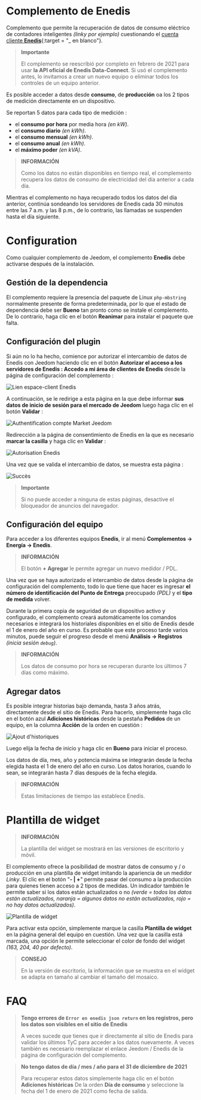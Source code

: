 # Complemento de Enedis

Complemento que permite la recuperación de datos de consumo eléctrico de contadores inteligentes *(linky por ejemplo)* cuestionando el [cuenta cliente **Enedis**](https://mon-compte.enedis.fr/auth/XUI/#login/&realm=/enedis&forward=true){:target = "\_ en blanco"}.

>**Importante**
>
>El complemento se reescribió por completo en febrero de 2021 para usar **la API oficial de Enedis Data-Connect**. Si usó el complemento antes, lo invitamos a crear un nuevo equipo o eliminar todos los controles de un equipo anterior.

Es posible acceder a datos desde **consumo**, de **producción** oa los 2 tipos de medición directamente en un dispositivo.

Se reportan 5 datos para cada tipo de medición :
- el **consumo por hora** por media hora *(en kW)*.
- el **consumo diario** *(en kWh)*.
- el **consumo mensual** *(en kWh)*.
- el **consumo anual** *(en kWh)*.
- el **máximo poder** *(en kVA)*.

>**INFORMACIÓN**  
>    
>Como los datos no están disponibles en tiempo real, el complemento recupera los datos de consumo de electricidad del día anterior a cada día.

Mientras el complemento no haya recuperado todos los datos del día anterior, continúa sondeando los servidores de Enedis cada 30 minutos entre las 7 a.m. y las 8 p.m., de lo contrario, las llamadas se suspenden hasta el día siguiente.

# Configuration

Como cualquier complemento de Jeedom, el complemento **Enedis** debe activarse después de la instalación.

## Gestión de la dependencia

El complemento requiere la presencia del paquete de Linux `php-mbstring` normalmente presente de forma predeterminada, por lo que el estado de dependencia debe ser **Bueno** tan pronto como se instale el complemento. De lo contrario, haga clic en el botón **Reanimar** para instalar el paquete que falta.

## Configuración del plugin

Si aún no lo ha hecho, comience por autorizar el intercambio de datos de Enedis con Jeedom haciendo clic en el botón **Autorizar el acceso a los servidores de Enedis : Accedo a mi área de clientes de Enedis** desde la página de configuración del complemento :      

![Lien espace-client Enedis](./images/link_enedis.png)

A continuación, se le redirige a esta página en la que debe informar **sus datos de inicio de sesión para el mercado de Jeedom** luego haga clic en el botón **Validar** :      

![Authentification compte Market Jeedom](./images/Auth_Jeedom.png)

Redirección a la página de consentimiento de Enedis en la que es necesario **marcar la casilla** y haga clic en **Validar** :     

![Autorisation Enedis](./images/Auth_Enedis.png)

Una vez que se valida el intercambio de datos, se muestra esta página :     

![Succès](./images/Auth_Enedis_success.png)

>**Importante**
>    
>Si no puede acceder a ninguna de estas páginas, desactive el bloqueador de anuncios del navegador.

## Configuración del equipo

Para acceder a los diferentes equipos **Enedis**, ir al menú **Complementos → Energía → Enedis**.

>**INFORMACIÓN**
>    
>El botón **+ Agregar** le permite agregar un nuevo medidor / PDL.

Una vez que se haya autorizado el intercambio de datos desde la página de configuración del complemento, todo lo que tiene que hacer es ingresar **el número de identificación del Punto de Entrega** preocupado *(PDL)* y el **tipo de medida** volver.

Durante la primera copia de seguridad de un dispositivo activo y configurado, el complemento creará automáticamente los comandos necesarios e integrará los historiales disponibles en el sitio de Enedis desde el 1 de enero del año en curso. Es probable que este proceso tarde varios minutos, puede seguir el progreso desde el menú **Análisis → Registros** *(inicia sesión ``debug``)*.

>**INFORMACIÓN**
>
>Los datos de consumo por hora se recuperan durante los últimos 7 días como máximo.

## Agregar datos

Es posible integrar historias bajo demanda, hasta 3 años atrás, directamente desde el sitio de Enedis. Para hacerlo, simplemente haga clic en el botón azul **Adiciones históricas** desde la pestaña **Pedidos** de un equipo, en la columna **Acción** de la orden en cuestión :

![Ajout d'historiques](./images/enedis_addHistory.png)

Luego elija la fecha de inicio y haga clic en **Bueno** para iniciar el proceso.

Los datos de día, mes, año y potencia máxima se integrarán desde la fecha elegida hasta el 1 de enero del año en curso. Los datos horarios, cuando lo sean, se integrarán hasta 7 días después de la fecha elegida.

>**INFORMACIÓN**
>
>Estas limitaciones de tiempo las establece Enedis.

# Plantilla de widget

>**INFORMACIÓN**
>     
>La plantilla del widget se mostrará en las versiones de escritorio y móvil.

El complemento ofrece la posibilidad de mostrar datos de consumo y / o producción en una plantilla de widget imitando la apariencia de un medidor *Linky*. El clic en el botón "**- \| +**" permite pasar del consumo a la producción para quienes tienen acceso a 2 tipos de medidas. Un indicador también le permite saber si los datos están actualizados o no *(verde = todos los datos están actualizados, naranja = algunos datos no están actualizados, rojo = no hay datos actualizados)*.

![Plantilla de widget](./images/enedis_screenshot1.png)

Para activar esta opción, simplemente marque la casilla **Plantilla de widget** en la página general del equipo en cuestión. Una vez que la casilla está marcada, una opción le permite seleccionar el color de fondo del widget *(163, 204, 40 por defecto)*.

>**CONSEJO**
>     
>En la versión de escritorio, la información que se muestra en el widget se adapta en tamaño al cambiar el tamaño del mosaico.

# FAQ

>**Tengo errores de `Error en enedis json return` en los registros, pero los datos son visibles en el sitio de Enedis**
>
>A veces sucede que tienes que ir directamente al sitio de Enedis para validar los últimos TyC para acceder a los datos nuevamente. A veces también es necesario reemplazar el enlace Jeedom / Enedis de la página de configuración del complemento.

>**No tengo datos de día / mes / año para el 31 de diciembre de 2021**
>
>Para recuperar estos datos simplemente haga clic en el botón **Adiciones históricas** De la orden **Día de consumo** y seleccione la fecha del 1 de enero de 2021 como fecha de salida.  

